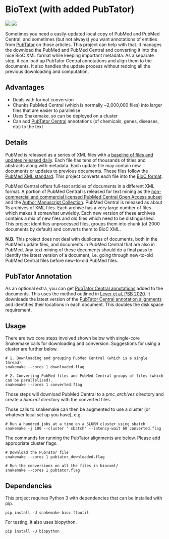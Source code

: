 # BioText (with added PubTator)

<p>
	<a href="https://travis-ci.org/jakelever/biotext">
		<img src="https://travis-ci.org/jakelever/biotext.svg?branch=master" />
	</a>
	<a href="https://opensource.org/licenses/MIT">
		<img src="https://img.shields.io/badge/License-MIT-blue.svg" />
	</a>
</p>

Sometimes you need a easily-updated local copy of PubMed and PubMed Central, and sometimes (but not always) you want annotations of entities from [PubTator](https://www.ncbi.nlm.nih.gov/research/pubtator/) on those articles. This project can help with that. It manages the download the PubMed and PubMed Central and converting it into the nice BioC XML format while keeping important metadata. As a separate step, it can load up PubTator Central annotations and align them to the documents. It also handles the update process without redoing all the previous downloading and computation.

## Advantages
- Deals with format conversion
- Chunks PubMed Central (which is normally ~2,000,000 files) into larger files that are easier to parallelise
- Uses Snakemake, so can be deployed on a cluster
- Can add [PubTator Central](https://www.ncbi.nlm.nih.gov/research/pubtator/) annotations (of chemicals, genes, diseases, etc) to the text

## Details

PubMed is released as a series of XML files with a [baseline of files and updates released daily](https://www.nlm.nih.gov/databases/download/pubmed_medline.html). Each file has tens of thousands of titles and abstracts along with metadata. Each update file may contain new documents or updates to previous documents. These files follow the [PubMed XML standard](https://www.nlm.nih.gov/bsd/licensee/data_elements_doc.html). This project converts each file into the [BioC format](http://bioc.sourceforge.net/).

PubMed Central offers full-text articles of documents in a different XML format. A portion of PubMed Central is released for text mining as the [non-commercial and commercial licensed PubMed Central Open Access subset](https://www.ncbi.nlm.nih.gov/pmc/tools/openftlist/) and the [Author Manuscript Collection](https://www.ncbi.nlm.nih.gov/pmc/about/mscollection/). PubMed Central is released as about 15 archives of XML files. Each archive has a very large number of files which makes it somewhat unwieldy. Each new version of these archives contains a mix of new files and old files which need to be distinguished. This project identifies unprocessed files, groups them into chunk (of 2000 documents by default) and converts them to BioC XML.

**N.B.** This project does not deal with duplicates of documents, both in the PubMed update files, and documents in PubMed Central that are also in PubMed. Any text mining of these documents should do a final pass to identify the latest version of a document, i.e. going through new-to-old PubMed Central files before new-to-old PubMed files.

## PubTator Annotation

As an optional extra, you can get [PubTator Central annotations](https://www.ncbi.nlm.nih.gov/research/pubtator/) added to the documents. This uses the method outlined in [Lever et al, PSB 2020](https://pubmed.ncbi.nlm.nih.gov/31797632/). It downloads the latest version of the [PubTator Central annotation alignments](ftp://ftp.ncbi.nlm.nih.gov/pub/lu/PubTatorCentral) and identifies their locations in each document. This doubles the disk space requirement.

## Usage

There are two core steps involved shown below with single-core Snakemake calls for downloading and conversion. Suggestions for using a cluster are further below.

```
# 1. Downloading and grouping PubMed Central (which is a single thread)
snakemake --cores 1 downloaded.flag

# 2. Converting PubMed files and PubMed Central groups of files (which can be parallelised).
snakemake --cores 1 converted.flag
```

Those steps will download PubMed Central to a *pmc_archives* directory and create a *biocxml* directory with the converted files.

Those calls to snakemake can then be augmented to use a cluster (or whatever local set up you have), e.g.
```
# Run a hundred jobs at a time on a SLURM cluster using sbatch
snakemake -j 100 --cluster ' sbatch' --latency-wait 60 converted.flag
```

The commands for running the PubTator alignments are below. Please add appropriate cluster flags.
```
# Download the PubTator file
snakemake --cores 1 pubtator_downloaded.flag

# Run the conversions on all the files in biocxml/
snakemake --cores 1 pubtator.flag
```

## Dependencies

This project requires Python 3 with dependencies that can be installed with pip.

```
pip install -U snakemake bioc ftputil
```

For testing, it also uses biopython.
```
pip install -U biopython
```

